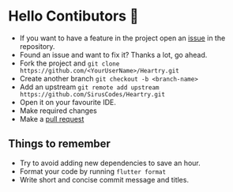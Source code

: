 # Hello Contibutors 🤗

- If you want to have a feature in the project open an [issue](https://github.com/SirusCodes/Heartry/issues) in the repository.
- Found an issue and want to fix it? Thanks a lot, go ahead.
- Fork the project and `git clone https://github.com/<YourUserName>/Heartry.git`
- Create another branch `git checkout -b <branch-name>`
- Add an upstream `git remote add upstream https://github.com/SirusCodes/Heartry.git`
- Open it on your favourite IDE.
- Make required changes
- Make a [pull request](https://opensource.com/article/19/7/create-pull-request-github)

## Things to remember

- Try to avoid adding new dependencies to save an hour.
- Format your code by running `flutter format`
- Write short and concise commit message and titles.
